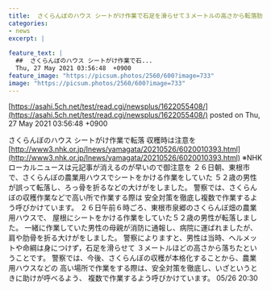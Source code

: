 ```yaml
---
title:  さくらんぼのハウス シートがけ作業で石足を滑らせて３メートルの高さから転落肋骨折る ヘルメットや命綱は身につけず・東根 
categories:
- news
excerpt: |
  
feature_text: |
  ##  さくらんぼのハウス シートがけ作業で石...
  Thu, 27 May 2021 03:56:48  +0900
feature_image: "https://picsum.photos/2560/600?image=733"
image: "https://picsum.photos/2560/600?image=733"
---
```


[https://asahi.5ch.net/test/read.cgi/newsplus/1622055408/](https://asahi.5ch.net/test/read.cgi/newsplus/1622055408/)
posted on Thu, 27 May 2021 03:56:48  +0900

<!--more-->

さくらんぼのハウス シートがけ作業で転落 収穫時は注意を [http://www3.nhk.or.jp/lnews/yamagata/20210526/6020010393.html](http://www3.nhk.or.jp/lnews/yamagata/20210526/6020010393.html) ※NHKローカルニュースは元記事が消えるのが早いので御注意を ２６日朝、東根市で、さくらんぼの農業用ハウスでシートをかける作業をしていた ５２歳の男性が誤って転落し、ろっ骨を折るなどの大けがをしました。 警察では、さくらんぼの収穫作業などで高い所で作業する際は 安全対策を徹底し複数で作業するよう呼びかけています。 ２６日午前６時ごろ、東根市泉郷のさくらんぼ畑の農業用ハウスで、 屋根にシートをかける作業をしていた５２歳の男性が転落しました。 一緒に作業していた男性の母親が消防に通報し、病院に運ばれましたが、肩や肋骨を折る大けがをしました。 警察によりますと、男性は当時、ヘルメットや命綱は身につけず，石足を滑らせて ３メートルほどの高さから落ちたということです。 警察では、今後、さくらんぼの収穫が本格化することから、農業用ハウスなどの 高い場所で作業をする際は、安全対策を徹底し、いざというときに助けが呼べるよう、 複数で作業するよう呼びかけています。 05/26 20:30
